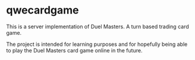 # qwecardgame

This is a server implementation of Duel Masters. A turn based trading card game.

The project is intended for learning purposes and for hopefully being able to play the Duel Masters card game online in the future.
